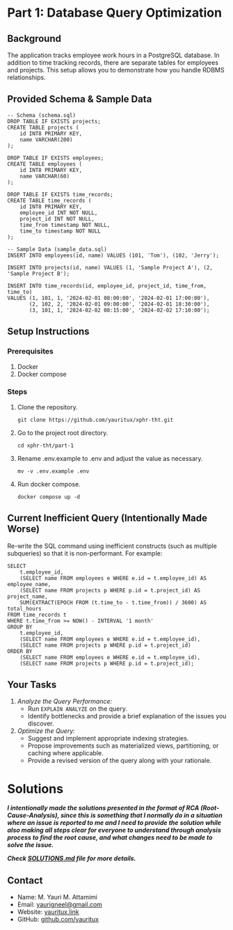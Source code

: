# Part 1: Database Query Optimization

## Background

The application tracks employee work hours in a PostgreSQL database. In addition to time tracking records, 
there are separate tables for employees and projects. 
This setup allows you to demonstrate how you handle RDBMS relationships.

## Provided Schema & Sample Data

```postgresql
-- Schema (schema.sql)
DROP TABLE IF EXISTS projects;
CREATE TABLE projects (
    id INT8 PRIMARY KEY,
    name VARCHAR(200)
);

DROP TABLE IF EXISTS employees;
CREATE TABLE employees (
    id INT8 PRIMARY KEY,
    name VARCHAR(60)
);

DROP TABLE IF EXISTS time_records;
CREATE TABLE time_records (
    id INT8 PRIMARY KEY,
    employee_id INT NOT NULL,
    project_id INT NOT NULL,
    time_from timestamp NOT NULL,
    time_to timestamp NOT NULL
);

-- Sample Data (sample_data.sql)
INSERT INTO employees(id, name) VALUES (101, 'Tom'), (102, 'Jerry');

INSERT INTO projects(id, name) VALUES (1, 'Sample Project A'), (2, 'Sample Project B');

INSERT INTO time_records(id, employee_id, project_id, time_from, time_to) 
VALUES (1, 101, 1, '2024-02-01 08:00:00', '2024-02-01 17:00:00'),
       (2, 102, 2, '2024-02-01 09:00:00', '2024-02-01 18:30:00'),
       (3, 101, 1, '2024-02-02 08:15:00', '2024-02-02 17:10:00');
```

## Setup Instructions

### Prerequisites

1. Docker
2. Docker compose

### Steps

1. Clone the repository.
   ```shell
   git clone https://github.com/yauritux/xphr-tht.git
   ```
2. Go to the project root directory.
   ```shell
   cd xphr-tht/part-1
   ```
3. Rename .env.example to .env and adjust the value as necessary.
   ```shell
   mv -v .env.example .env
   ```
4. Run docker compose.
   ```shell
   docker compose up -d
   ```

## Current Inefficient Query (Intentionally Made Worse)

Re-write the SQL command using inefficient constructs (such as multiple subqueries) so that it is non-performant.
For example:

```postgresql
SELECT
    t.employee_id,
    (SELECT name FROM employees e WHERE e.id = t.employee_id) AS employee_name,
    (SELECT name FROM projects p WHERE p.id = t.project_id) AS project_name,
    SUM(EXTRACT(EPOCH FROM (t.time_to - t.time_from)) / 3600) AS total_hours
FROM time_records t
WHERE t.time_from >= NOW() - INTERVAL '1 month'
GROUP BY 
    t.employee_id,
    (SELECT name FROM employees e WHERE e.id = t.employee_id),
    (SELECT name FROM projects p WHERE p.id = t.project_id)
ORDER BY
    (SELECT name FROM employees e WHERE e.id = t.employee_id),
    (SELECT name FROM projects p WHERE p.id = t.project_id);
```

## Your Tasks

1. *Analyze the Query Performance:*
    - Run `EXPLAIN ANALYZE` on the query.
    - Identify bottlenecks and provide a brief explanation of the issues you discover.
2. *Optimize the Query:*
    - Suggest and implement appropriate indexing strategies.
    - Propose improvements such as materialized views, partitioning, or caching where applicable.
    - Provide a revised version of the query along with your rationale.

# Solutions

***I intentionally made the solutions presented in the format of RCA (Root-Cause-Analysis), 
since this is something that I normally do in a situation where an issue is reported to me and I 
need to provide the solution while also making all steps clear for everyone to understand through analysis process 
to find the root cause, and what changes need to be made to solve the issue.***

***Check [SOLUTIONS.md](./SOLUTIONS.md) file for more details.***

## Contact

- Name: M. Yauri M. Attamimi
- Email: [yaurigneel@gmail.com](mailto:yaurigneel@gmail.com)
- Website: [yauritux.link](https://yauritux.link)
- GitHub: [github.com/yauritux](https://github.com/yauritux)